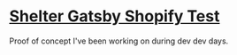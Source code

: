 # [Shelter Gatsby Shopify Test](https://sheltershopifygatsbytestconnor.gatsbyjs.io/)

Proof of concept I've been working on during dev dev days.

